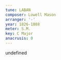 ```yaml
---
tune: LABAN
composer: Lowell Mason
arranger: '-'
year: 1826-1888
meter: S.M.
key: C Major
anacrusis: 0
---
```

undefined